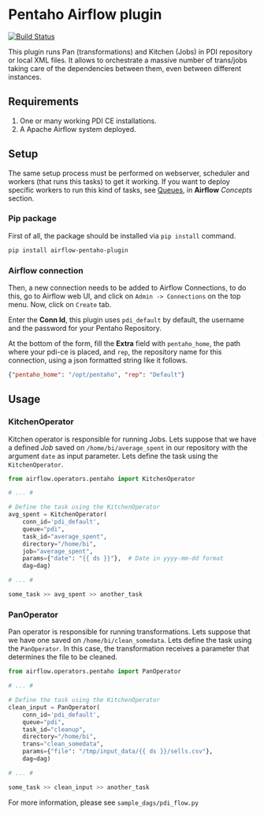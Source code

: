 # Pentaho Airflow plugin

[![Build Status](https://travis-ci.org/damavis/airflow-pentaho-plugin.svg?branch=master)](https://travis-ci.org/damavis/airflow-pentaho-plugin)

This plugin runs Pan (transformations) and Kitchen (Jobs) in PDI
repository or local XML files. It allows to orchestrate a massive
number of trans/jobs taking care of the dependencies between them,
even between different instances.

## Requirements

1. One or many working PDI CE installations.
2. A Apache Airflow system deployed.

## Setup

The same setup process must be performed on webserver, scheduler
and workers (that runs this tasks) to get it working. If you want to
deploy specific workers to run this kind of tasks, see 
[Queues](https://airflow.apache.org/docs/stable/concepts.html#queues),
in **Airflow** *Concepts* section.

### Pip package

First of all, the package should be installed via `pip install` command.

```bash
pip install airflow-pentaho-plugin
```

### Airflow connection

Then, a new connection needs to be added to Airflow Connections, to do this,
go to Airflow web UI, and click on `Admin -> Connections` on the top menu.
Now, click on `Create` tab.

Enter the **Conn Id**, this plugin uses `pdi_default` by default, the username
and the password for your Pentaho Repository.

At the bottom of the form, fill the **Extra** field with `pentaho_home`, the
path where your pdi-ce is placed, and `rep`, the repository name for this
connection, using a json formatted string like it follows.

```json
{"pentaho_home": "/opt/pentaho", "rep": "Default"}
```

## Usage

### KitchenOperator

Kitchen operator is responsible for running Jobs. Lets suppose that we have
a defined *Job* saved on `/home/bi/average_spent` in our repository with
the argument `date` as input parameter. Lets define the task using the
`KitchenOperator`.

```python
from airflow.operators.pentaho import KitchenOperator

# ... #

# Define the task using the KitchenOperator
avg_spent = KitchenOperator(
    conn_id='pdi_default',
    queue="pdi",
    task_id="average_spent",
    directory="/home/bi",
    job="average_spent",
    params={"date": "{{ ds }}"},  # Date in yyyy-mm-dd format
    dag=dag)

# ... #

some_task >> avg_spent >> another_task
```

### PanOperator

Pan operator is responsible for running transformations. Lets suppose that
we have one saved on `/home/bi/clean_somedata`. Lets define the task using the
`PanOperator`. In this case, the transformation receives a parameter that
determines the file to be cleaned.

```python
from airflow.operators.pentaho import PanOperator

# ... #

# Define the task using the KitchenOperator
clean_input = PanOperator(
    conn_id='pdi_default',
    queue="pdi",
    task_id="cleanup",
    directory="/home/bi",
    trans="clean_somedata",
    params={"file": "/tmp/input_data/{{ ds }}/sells.csv"},
    dag=dag)

# ... #

some_task >> clean_input >> another_task
```

For more information, please see `sample_dags/pdi_flow.py`

